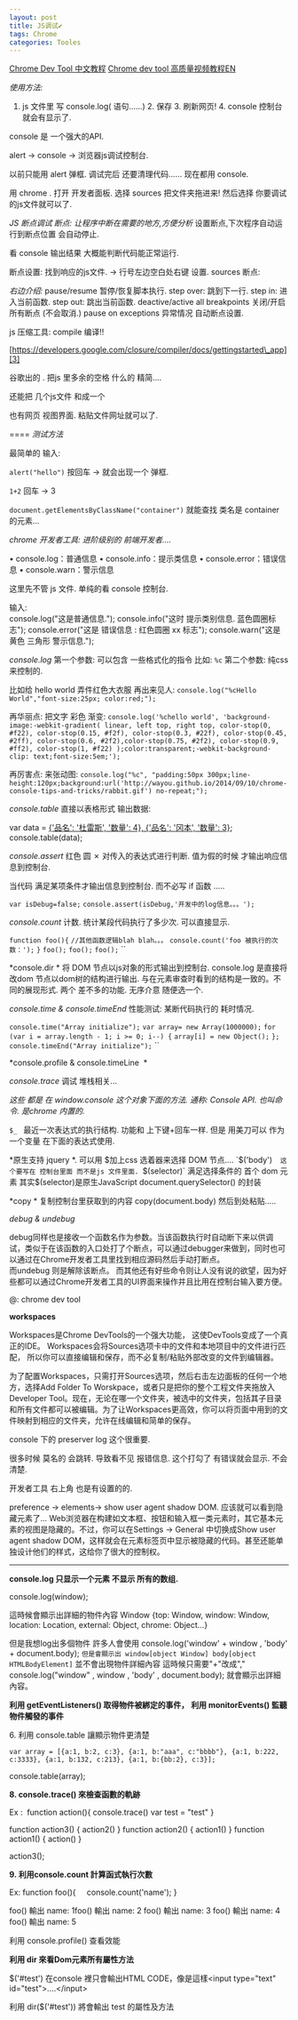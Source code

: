 ```yaml
---
layout: post
title: JS调试✔︎
tags: Chrome
categories: Tooles
---
```




[Chrome Dev Tool 中文教程][1]    [Chrome dev tool 高质量视频教程EN][2] 

*使用方法:*
1. js 文件里 写 console.log( 语句......)
	2. 保存
	3. 刷新网页!
	4. console 控制台 就会有显示了.


console 是 一个强大的API.


alert → console → 浏览器js调试控制台. 

以前只能用 alert 弹框. 
调试完后 还要清理代码...... 
现在都用  console. 




用 chrome .
打开 开发者面板. 
选择 sources  把文件夹拖进来!  然后选择 你要调试的js文件就可以了.



*JS 断点调试*
*断点: 让程序中断在需要的地方,方便分析*
设置断点,下次程序自动运行到断点位置 会自动停止.

看 console 输出结果 大概能判断代码能正常运行.




断点设置: 找到响应的js文件. → 行号左边空白处右键 设置.
sources 断点:




*右边介绍:*
pause/resume   暂停/恢复脚本执行.
step over:  跳到下一行.
step in:  进入当前函数.
step out: 跳出当前函数.
deactive/active all breakpoints  关闭/开启 所有断点 (不会取消.)
pause on exceptions   异常情况 自动断点设置.









js 压缩工具:
compile 编译!!

[https://developers.google.com/closure/compiler/docs/gettingstarted\_app][3]

谷歌出的 . 把js 里多余的空格 什么的 精简....


还能把 几个js文件 和成一个 

也有网页 视图界面. 粘贴文件网址就可以了.

 




====
*测试方法*

最简单的  输入:

`alert("hello")`  按回车  →  就会出现一个  弹框.

`1+2`  回车    →  3


`document.getElementsByClassName("container")`
就能查找 类名是 container 的元素...





*chrome 开发者工具:   进阶级别的 前端开发者....*


• console.log：普通信息
• console.info：提示类信息
• console.error：错误信息
• console.warn：警示信息

这里先不管 js 文件. 
单纯的看 console 控制台.

输入:  
console.log("这是普通信息.");
console.info("这时 提示类别信息. 蓝色圆圈标志");
console.error("这是 错误信息 : 红色圆圈 xx 标志");
console.warn("这是  黄色 三角形 警示信息.");





*console.log*
第一个参数: 可以包含 一些格式化的指令 比如: `%c`
第二个参数: 纯css 来控制的.

比如给 hello world 弄件红色大衣服 再出来见人:
`console.log("%cHello World","font-size:25px; color:red;");`


再华丽点: 把文字 彩色 渐变:
`console.log('%chello world', 'background-image:-webkit-gradient( linear, left top, right top, color-stop(0, #f22), color-stop(0.15, #f2f), color-stop(0.3, #22f), color-stop(0.45, #2ff), color-stop(0.6, #2f2),color-stop(0.75, #2f2), color-stop(0.9, #ff2), color-stop(1, #f22) );color:transparent;-webkit-background-clip: text;font-size:5em;');`


再厉害点: 来张动图:
`console.log("%c", "padding:50px 300px;line-height:120px;background:url('http://wayou.github.io/2014/09/10/chrome-console-tips-and-tricks/rabbit.gif') no-repeat;");`






*console.table*
直接以表格形式 输出数据:

var data = [{'品名': '杜雷斯', '数量': 4}, {'品名': '冈本', '数量': 3}]();
console.table(data);





*console.assert*   红色 圆 ✗
对传入的表达式进行判断. 值为假的时候 才输出响应信息到控制台.

当代码 满足某项条件才输出信息到控制台. 而不必写 if 函数 .....

`var isDebug=false;`
`console.assert(isDebug,'开发中的log信息。。。');`



*console.count*  计数.
统计某段代码执行了多少次. 可以直接显示.

`function foo(){`
`//其他函数逻辑blah blah。。。`
`console.count('foo 被执行的次数：');`
`}`
`foo();`
`foo();`
`foo();`
\`\`


*console.dir *   将 DOM 节点以js对象的形式输出到控制台.
console.log 是直接将改dom 节点以dom树的结构进行输出.
与在元素审查时看到的结构是一致的。不同的展现形式.  两个 差不多的功能. 无序介意 随便选一个.


*console.time & console.timeEnd*
性能测试: 某断代码执行的 耗时情况.

`console.time("Array initialize");`
`var array= new Array(1000000);`
`for (var i = array.length - 1; i >= 0; i--) {`
`array[i] = new Object();`
`};`
`console.timeEnd("Array initialize");`
\`\`




*console.profile  & console.timeLine   *



*console.trace*
调试 堆栈相关...

*这些 都是 在 window.console 这个对象下面的方法. 通称: Console API.  也叫命令.  是chrome 内置的.*






`$_ ` 最近一次表达式的执行结构.  功能和 上下键+回车一样.
但是 用美刀可以 作为一个变量 在下面的表达式使用.

*原生支持 jquery *.
可以用 $加上css 选着器来选择 DOM 节点....
`$('body')`   这个要写在 控制台里面 而不是js 文件里面. 
`$(selector)` 满足选择条件的 首个 dom 元素
其实$(selector)是原生JavaScript document.querySelector() 的封装


 


*copy *
复制控制台里获取到的内容
copy(document.body)
然后到处粘贴.....





*debug & undebug*

debug同样也是接收一个函数名作为参数。当该函数执行时自动断下来以供调试，类似于在该函数的入口处打了个断点，可以通过debugger来做到，同时也可以通过在Chrome开发者工具里找到相应源码然后手动打断点。  
而undebug 则是解除该断点。
而其他还有好些命令则让人没有说的欲望，因为好些都可以通过Chrome开发者工具的UI界面来操作并且比用在控制台输入要方便。






\@: chrome dev tool





**workspaces**

Workspaces是Chrome DevTools的一个强大功能，
这使DevTools变成了一个真正的IDE。
Workspaces会将Sources选项卡中的文件和本地项目中的文件进行匹配，
所以你可以直接编辑和保存，而不必复制/粘贴外部改变的文件到编辑器。



为了配置Workspaces，只需打开Sources选项，然后右击左边面板的任何一个地方，选择Add Folder To Worskpace，或者只是把你的整个工程文件夹拖放入Developer Tool。现在，无论在哪一个文件夹，被选中的文件夹，包括其子目录和所有文件都可以被编辑。为了让Workspaces更高效，你可以将页面中用到的文件映射到相应的文件夹，允许在线编辑和简单的保存。









console 下的   preserver log 这个很重要.

很多时候 莫名的 会跳转. 导致看不见 报错信息.
这个打勾了 有错误就会显示. 不会清楚.





开发者工具  右上角 也是有设置的的.

preference → elements→ show user agent shadow DOM.
应该就可以看到隐藏元素了...
Web浏览器在构建如文本框、按钮和输入框一类元素时，其它基本元素的视图是隐藏的。不过，你可以在Settings -\> General 中切换成Show user agent shadow DOM，这样就会在元素标签页中显示被隐藏的代码。甚至还能单独设计他们的样式，这给你了很大的控制权。









--- 
**console.log 只显示一个元素 不显示 所有的数组.**

console.log(window);

這時候會顯示出詳細的物件內容
Window {top: Window, window: Window, location: Location, external: Object, chrome: Object…}


但是我想log出多個物件
許多人會使用 console.log('window' + window , 'body' + document.body);
`但是會顯示出 window[object Window] body[object HTMLBodyElement]`
並不會出現物件詳細內容
這時候只需要"+"改成"," console.log("window" , window , 'body' , document.body);
就會顯示出詳細內容。




**利用 getEventListeners() 取得物件被綁定的事件，**
**利用 monitorEvents() 監聽物件觸發的事件**



6. 利用 console.table 讓顯示物件更清楚

`var array = [{a:1, b:2, c:3}, {a:1, b:"aaa", c:"bbbb"}, {a:1, b:222, c:3333}, {a:1, b:132, c:213}, {a:1, b:{bb:2}, c:3}];`

console.table(array);








**8. console.trace() 來檢查函數的軌跡**

Ex : 
function action(){
console.trace()
var test = "test"
}

function action3() { action2() }
function action2() { action1() }
function action1() { action() }

action3();




**9. 利用console.count 計算函式執行次數**

Ex:
function foo(){
    console.count('name');
}

foo() 輸出 name: 1foo() 輸出 name: 2
foo() 輸出 name: 3
foo() 輸出 name: 4
foo() 輸出 name: 5







利用 console.profile() 查看效能




**利用 dir 來看Dom元素所有屬性方法**

$('#test')
在console 裡只會輸出HTML CODE，像是這樣\<input type="text" id="test"\>....\</input\>

利用 dir($('#test')) 將會輸出 test 的屬性及方法

























[1]:	http://www.cnblogs.com/Wayou/p/chrome-console-tips-and-tricks.html
[2]:	http://discover-devtools.codeschool.com/
[3]:	https://developers.google.com/closure/compiler/docs/gettingstarted_app
